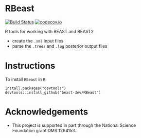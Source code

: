 # RBeast

[![Build Status](https://travis-ci.org/beast-dev/RBeast.svg?branch=master)](https://travis-ci.org/beast-dev/RBeast)
[![codecov.io](https://codecov.io/github/beast-dev/RBeast/coverage.svg?branch=master)](https://codecov.io/github/beast-dev/RBeast?branch=master)

R tools for working with BEAST and BEAST2
 * create the `.xml` input files
 * parse the `.trees` and `.log` posterior output files

# Instructions

To install `RBeast` in `R`:

```{r}
install.packages("devtools")
devtools::install_github("beast-dev/RBeast")
```

# Acknowledgements

 * This project is supported in part through the National Science Foundation grant DMS 1264153.
